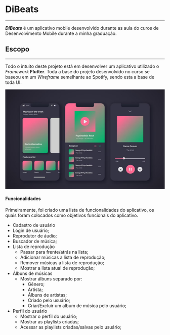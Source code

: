 # DiBeats
----
***DiBeats*** é um aplicativo mobile desenvolvido durante as aula do curos de Desenvolvimento Mobile durante a minha graduação.

## Escopo
----
Todo o intuito deste projeto está em desenvolver um aplicativo utilizado o *Framework* **Flutter**.
Toda a base do projeto desenvolvido no curso se baseou em um *Wireframe* semelhante ao Spotify, sendo esta a base de toda UI.

![WireFrame](https://github.com/SirOtaiv/Mobile-Flutter-Faculdade/blob/main/Trabalho%20N1/images/wireframe_spotify.jpg)

#### Funcionalidades

Primeiramente, foi criado uma lista de funcionalidades do aplicativo, os quais foram colocados como objetivos funcionais do aplicativo.
- Cadastro de usuário
- Login de usuário;
- Reprodutor de áudio;
- Buscador de música;
- Lista de reprodução
  - Passar para frente/atrás na lista;
  - Adicionar músicas a lista de reprodução;
  - Remover músicas a lista de reprodução;
  - Mostrar a lista atual de reprodução;
- Álbuns de músicas
   - Mostrar álbuns separado por:
     - Gênero;
     - Artista;
     - Álbuns de artistas;
     - Criado pelo usuário;
     - Criar/Excluir um album de música pelo usuário;
- Perfil do usuário
  - Mostrar o perfil do usuário;
  - Mostrar as playlists criadas;
  - Acessar as playlists criadas/salvas pelo usuário;
